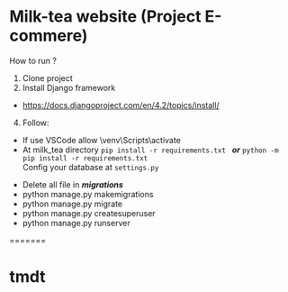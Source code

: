 # Milk-tea website (Project E-commere)

How to run ?

1. Clone project
2. Install Django framework 
  - https://docs.djangoproject.com/en/4.2/topics/install/ 
4. Follow: 
  - If use VSCode allow \venv\Scripts\activate 
  - At milk_tea directory 
  ```pip install -r requirements.txt ```
   ***or*** ```python -m pip install -r requirements.txt```  
  Config your database at ```settings.py``` 

  * Delete all file in ***migrations***
  * python manage.py makemigrations
  * python manage.py migrate
  * python manage.py createsuperuser
  * python manage.py runserver

=======
# tmdt
